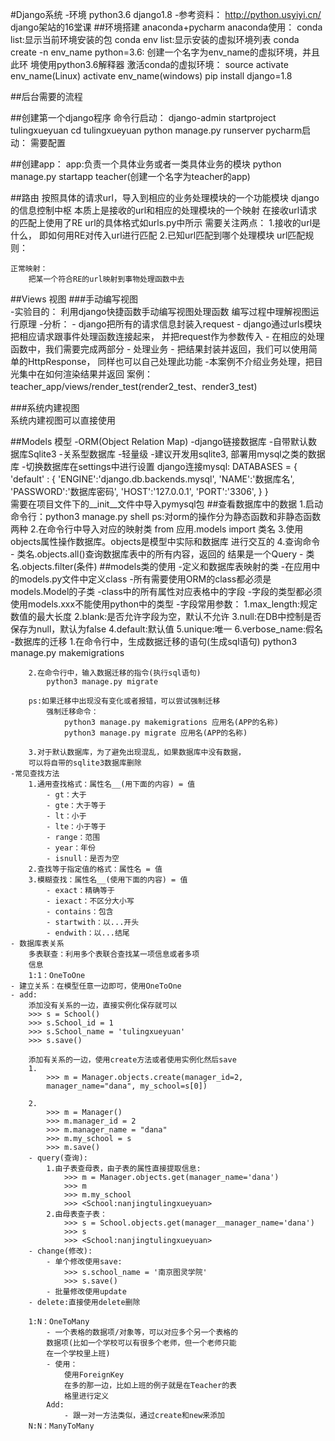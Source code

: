#Django系统
    -环境
        python3.6
        django1.8
    -参考资料：
        http://python.usyiyi.cn/
        django架站的16堂课
##环境搭建
    anaconda+pycharm
    anaconda使用：
        conda list:显示当前环境安装的包
        conda env list:显示安装的虚拟环境列表
        conda create -n env_name python=3.6:
        创建一个名字为env_name的虚拟环境，并且此环
        境使用python3.6解释器
        激活conda的虚拟环境：
            source activate env_name(Linux)
            activate env_name(windows)
        pip install django=1.8
        
##后台需要的流程


##创建第一个django程序
    命令行启动：
        django-admin startproject tulingxueyuan
        cd tulingxueyuan
        python manage.py runserver
    pycharm启动：
        需要配置
    
##创建app：
    app:负责一个具体业务或者一类具体业务的模块
    python manage.py startapp teacher(创建一个名字为teacher的app)
    
##路由
    按照具体的请求url，导入到相应的业务处理模块的一个功能模块
    django的信息控制中枢
    本质上是接收的url和相应的处理模块的一个映射
    在接收url请求的匹配上使用了RE
    url的具体格式如urls.py中所示
    需要关注两点：
        1.接收的url是什么， 即如何用RE对传入url进行匹配
        2.已知url匹配到哪个处理模块
    url匹配规则：
    
    正常映射：
        把某一个符合RE的url映射到事物处理函数中去
        
##Views 视图
###手动编写视图   
    -实验目的：
        利用django快捷函数手动编写视图处理函数
        编写过程中理解视图运行原理
    -分析：
        - django把所有的请求信息封装入request
        - django通过urls模块把相应请求跟事件处理函数连接起来，
          并把request作为参数传入
        - 在相应的处理函数中，我们需要完成两部分
            - 处理业务
            - 把结果封装并返回，我们可以使用简单的HttpResponse，
              同样也可以自己处理此功能
        -本案例不介绍业务处理，把目光集中在如何渲染结果并返回
    案例：teacher_app/views/render_test(render2_test、render3_test)

###系统内建视图  
    系统内建视图可以直接使用
 
##Models 模型
    -ORM(Object Relation Map)
    -django链接数据库
        -自带默认数据库Sqlite3
            -关系型数据库
            -轻量级
        -建议开发用sqlite3, 部署用mysql之类的数据库
        -切换数据库在settings中进行设置
    django连接mysql:
        DATABASES = {
            'default' : {
            'ENGINE':'django.db.backends.mysql',
            'NAME':'数据库名',
            'PASSWORD':'数据库密码',
            'HOST':'127.0.0.1',
            'PORT':'3306',
        } 
        }  
    需要在项目文件下的__init__文件中导入pymysql包
##查看数据库中的数据
    1.启动命令行：python3 manage.py shell
        ps:对orm的操作分为静态函数和非静态函数两种
    2.在命令行中导入对应的映射类
        from 应用.models import 类名
    3.使用objects属性操作数据库。objects是模型中实际和数据库
    进行交互的
    4.查询命令
        - 类名.objects.all()查询数据库表中的所有内容，返回的
        结果是一个Query
        - 类名.objects.filter(条件)
##models类的使用
    -定义和数据库表映射的类
        -在应用中的models.py文件中定义class
        -所有需要使用ORM的class都必须是models.Model的子类
        -class中的所有属性对应表格中的字段
        -字段的类型都必须使用models.xxx不能使用python中的类型
        -字段常用参数：
            1.max_length:规定数值的最大长度
            2.blank:是否允许字段为空，默认不允许
            3.null:在DB中控制是否保存为null，默认为false
            4.default:默认值
            5.unique:唯一
            6.verbose_name:假名
    -数据库的迁移
        1.在命令行中，生成数据迁移的语句(生成sql语句)
            python3 manage.py makemigrations
                 
        2.在命令行中，输入数据迁移的指令(执行sql语句)
            python3 manage.py migrate
        
        ps:如果迁移中出现没有变化或者报错，可以尝试强制迁移
            强制迁移命令：
                python3 manage.py makemigrations 应用名(APP的名称)
                python3 manage.py migrate 应用名(APP的名称)
        
        3.对于默认数据库，为了避免出现混乱，如果数据库中没有数据，
        可以将自带的sqlite3数据库删除
    -常见查找方法
        1.通用查找格式：属性名__(用下面的内容) = 值
            - gt：大于
            - gte：大于等于
            - lt：小于
            - lte：小于等于
            - range：范围
            - year：年份
            - isnull：是否为空
        2.查找等于指定值的格式：属性名 = 值
        3.模糊查找：属性名__(使用下面的内容) = 值
            - exact：精确等于
            - iexact：不区分大小写
            - contains：包含
            - startwith：以...开头
            - endwith：以...结尾
    - 数据库表关系
        多表联查：利用多个表联合查找某一项信息或者多项
        信息
        1:1：OneToOne
    - 建立关系：在模型任意一边即可，使用OneToOne
    - add:
        添加没有关系的一边，直接实例化保存就可以
        >>> s = School()
        >>> s.School_id = 1
        >>> s.School_name = 'tulingxueyuan'
        >>> s.save()
        
        添加有关系的一边，使用create方法或者使用实例化然后save
        1.
            >>> m = Manager.objects.create(manager_id=2, 
            manager_name="dana", my_school=s[0])
            
        2.
            >>> m = Manager()
            >>> m.manager_id = 2
            >>> m.manager_name = "dana"
            >>> m.my_school = s
            >>> m.save()    
        - query(查询):
            1.由子表查母表，由子表的属性直接提取信息:
                >>> m = Manager.objects.get(manager_name='dana')
                >>> m
                >>> m.my_school
                >>> <School:nanjingtulingxueyuan>
            2.由母表查子表：
                >>> s = School.objects.get(manager__manager_name='dana')
                >>> s
                >>> <School:nanjingtulingxueyuan>
        - change(修改):
            - 单个修改使用save:
                >>> s.school_name = '南京图灵学院'
                >>> s.save()
            - 批量修改使用update
        - delete:直接使用delete删除
        
        1:N：OneToMany
            - 一个表格的数据项/对象等，可以对应多个另一个表格的
            数据项(比如一个学校可以有很多个老师，但一个老师只能
            在一个学校里上班)
            - 使用：
                使用ForeignKey
                在多的那一边，比如上班的例子就是在Teacher的表
                格里进行定义
            Add:
                - 跟一对一方法类似，通过create和new来添加
        N:N：ManyToMany    